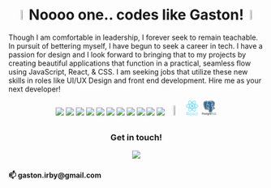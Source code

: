 <h1 align=center>
  <img src = "https://user-images.githubusercontent.com/91291366/159553740-e8bc37dd-8281-4208-b27b-57a575f0f41e.png" width = 3% height = 3%>
    Noooo one.. codes like Gaston!
  <img src = "https://user-images.githubusercontent.com/91291366/159553740-e8bc37dd-8281-4208-b27b-57a575f0f41e.png" width = 3% height = 3%>
</h1>
  

<p>
Though I am comfortable in leadership, I forever seek to remain teachable. In pursuit of bettering myself, I have begun to seek a career in tech. I have a passion for design and I look forward to bringing that to my projects by creating beautiful applications that function in a practical, seamless flow using JavaScript, React, & CSS. I am seeking jobs that utilize these new skills in roles like UI/UX Design and front end development. Hire me as your next developer!
</p>

<section align=center>

  <img src = "https://www.vectorlogo.zone/logos/axios/axios-icon.svg">
  <img src = "https://www.vectorlogo.zone/logos/w3_html5/w3_html5-icon.svg">
  <img src = "https://www.vectorlogo.zone/logos/w3_css/w3_css-icon.svg">
  <img src = "https://www.vectorlogo.zone/logos/npmjs/npmjs-icon.svg">
  <img src = "https://www.vectorlogo.zone/logos/jestjsio/jestjsio-icon.svg">
  <img src = "https://www.vectorlogo.zone/logos/git-scm/git-scm-icon.svg">
  <img src = "https://www.vectorlogo.zone/logos/sqlite/sqlite-icon.svg">
  <img src = "https://www.vectorlogo.zone/logos/heroku/heroku-icon.svg">
  <img src = "https://www.vectorlogo.zone/logos/github/github-icon.svg">
  <img src = "https://www.vectorlogo.zone/logos/nodemonio/nodemonio-icon.svg">
  <img src = "https://www.vectorlogo.zone/logos/nodejs/nodejs-icon.svg">
  <img src = "https://upload.vectorlogo.zone/logos/javascript/images/239ec8a4-163e-4792-83b6-3f6d96911757.svg" width=6% height=6%>
  <img src = "https://raw.githubusercontent.com/devicons/devicon/master/icons/react/react-original-wordmark.svg" width=6% height=6%>
  <img src = "https://raw.githubusercontent.com/devicons/devicon/master/icons/postgresql/postgresql-original-wordmark.svg" width=6% height=6%>
  
</section>
<h2></h2>


<section align=center>
  <h3>Get in touch!</h3>
  <a href="https://www.linkedin.com/in/gastonirby/">
    <img src = "https://www.vectorlogo.zone/logos/linkedin/linkedin-icon.svg">
  </a>
</section>
<h4 align left>📫 gaston.irby@gmail.com</h4>
